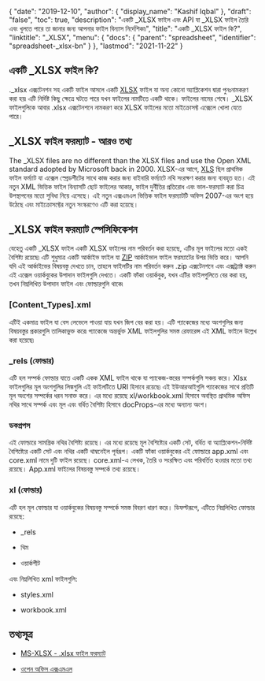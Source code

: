 {
  "date": "2019-12-10",
  "author": {
    "display_name": "Kashif Iqbal"
  },
  "draft": "false",
  "toc": true,
  "description": "একটি _XLSX ফাইল এবং API যা _XLSX ফাইল তৈরি এবং খুলতে পারে তা জানার জন্য আপনার ফাইল বিন্যাস নির্দেশিকা৷",
  "title": "একটি _XLSX ফাইল কি?",
  "linktitle": "_XLSX",
  "menu": {
    "docs": {
      "parent": "spreadsheet",
      "identifier": "spreadsheet-_xlsx-bn"
    }
  },
  "lastmod": "2021-11-22"
}

## একটি _XLSX ফাইল কি?

.\_xlsx এক্সটেনশন সহ একটি ফাইল আসলে একটি [XLSX](/spreadsheet/xlsx/) ফাইল যা অন্য কোনো অ্যাপ্লিকেশন দ্বারা পুনঃনামকরণ করা হয়৷ এটি নির্দিষ্ট কিছু ক্ষেত্রে ঘটতে পারে যখন ফাইলের নামটিতে একটি থাকে। ফাইলের নামের শেষে। \_XLSX ফাইলগুলিকে আবার .xlsx এক্সটেনশনে নামকরণ করে XLSX ফাইলের মতো মাইক্রোসফ্ট এক্সেলে খোলা যেতে পারে।

## _XLSX ফাইল ফরম্যাট - আরও তথ্য

The _XLSX files are no different than the XLSX files and use the Open XML standard adopted by Microsoft back in 2000. XLSX-এর আগে, [XLS](/spreadsheet/xls/) ছিল প্রাথমিক ফাইল ফর্ম্যাট যা এক্সেল স্প্রেডশীটের সাথে কাজ করার জন্য বাইনারি ফর্ম্যাটে নথি সংরক্ষণ করার জন্য ব্যবহৃত হত। এই নতুন XML ভিত্তিক ফাইল বিন্যাসটি ছোট ফাইলের আকার, ফাইল দুর্নীতির প্রতিরোধ এবং ভাল-ফরম্যাট করা চিত্র উপস্থাপনের মতো সুবিধা নিয়ে এসেছে। এই নতুন এক্সএমএল ভিত্তিক ফাইল ফরম্যাটটি অফিস 2007-এর অংশ হয়ে উঠেছে এবং মাইক্রোসফ্টের নতুন সংস্করণেও এটি করা হয়েছে।

## \_XLSX ফাইল ফরম্যাট স্পেসিফিকেশন

যেহেতু একটি \_XLSX ফাইল একটি XLSX ফাইলের নাম পরিবর্তন করা হয়েছে, এটির মূল ফাইলের মতো একই বৈশিষ্ট্য রয়েছে৷ এটি শুধুমাত্র একটি আর্কাইভ ফাইল যা [ZIP](/compression/zip/) আর্কাইভাল ফাইল ফরম্যাটের উপর ভিত্তি করে। আপনি যদি এই আর্কাইভের বিষয়বস্তু দেখতে চান, তাহলে ফাইলটির নাম পরিবর্তন করুন .zip এক্সটেনশনে এবং এক্সট্র্যাক্ট করুন এই এক্সেল ওয়ার্কবুকের উপাদান ফাইলগুলি দেখতে। একটি ফাঁকা ওয়ার্কবুক, যখন এটির ফাইলগুলিতে বের করা হয়, তখন নিম্নলিখিত উপাদান ফাইল এবং ফোল্ডারগুলি থাকে৷

### [Content_Types].xml

এটিই একমাত্র ফাইল যা বেস লেভেলে পাওয়া যায় যখন জিপ বের করা হয়। এটি প্যাকেজের মধ্যে অংশগুলির জন্য বিষয়বস্তুর প্রকারগুলি তালিকাভুক্ত করে৷ প্যাকেজে অন্তর্ভুক্ত XML ফাইলগুলির সমস্ত রেফারেন্স এই XML ফাইলে উল্লেখ করা হয়েছে৷

### \_rels (ফোল্ডার)

এটি হল সম্পর্ক ফোল্ডার যাতে একটি একক XML ফাইল থাকে যা প্যাকেজ-স্তরের সম্পর্কগুলি সঞ্চয় করে। Xlsx ফাইলগুলির মূল অংশগুলির লিঙ্কগুলি এই ফাইলটিতে URI হিসাবে রয়েছে৷ এই ইউআরআইগুলি প্যাকেজের সাথে প্রতিটি মূল অংশের সম্পর্কের ধরন সনাক্ত করে। এর মধ্যে রয়েছে xl/workbook.xml হিসাবে অবস্থিত প্রাথমিক অফিস নথির সাথে সম্পর্ক এবং মূল এবং বর্ধিত বৈশিষ্ট্য হিসাবে docProps-এর মধ্যে অন্যান্য অংশ।

### ডকপ্রপস

এই ফোল্ডারে সামগ্রিক নথির বৈশিষ্ট্য রয়েছে। এর মধ্যে রয়েছে মূল বৈশিষ্ট্যের একটি সেট, বর্ধিত বা অ্যাপ্লিকেশন-নির্দিষ্ট বৈশিষ্ট্যের একটি সেট এবং নথির একটি থাম্বনেইল পূর্বরূপ। একটি ফাঁকা ওয়ার্কবুকের এই ফোল্ডারে app.xml এবং core.xml নামে দুটি ফাইল রয়েছে। core.xml-এ লেখক, তৈরি ও সংরক্ষিত এবং পরিবর্তিত হওয়ার মতো তথ্য রয়েছে। App.xml ফাইলের বিষয়বস্তু সম্পর্কে তথ্য রয়েছে।

### xl (ফোল্ডার)

এটি হল মূল ফোল্ডার যা ওয়ার্কবুকের বিষয়বস্তু সম্পর্কে সমস্ত বিবরণ ধারণ করে। ডিফল্টরূপে, এটিতে নিম্নলিখিত ফোল্ডার রয়েছে:

* \_rels

* থিম

* ওয়ার্কশীট


এবং নিম্নলিখিত xml ফাইলগুলি:

* styles.xml

* workbook.xml


## তথ্যসূত্র

* [MS-XLSX - .xlsx ফাইল ফরম্যাট](https://msdn.microsoft.com/en-us/library/dd922181(v#office.12).aspx)

* [ওপেন অফিস এক্সএমএল](http://officeopenxml.com/anatomyofOOXML-xlsx.php)


